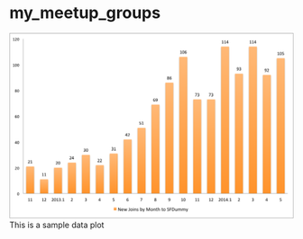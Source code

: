 my_meetup_groups
================

<img src="monthly_join_plot_sfdummy.png">This is a sample data plot
